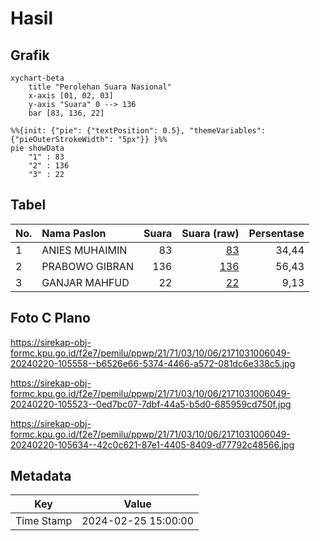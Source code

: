 # Hasil

## Grafik

```mermaid
xychart-beta
    title "Perolehan Suara Nasional"
    x-axis [01, 02, 03]
    y-axis "Suara" 0 --> 136
    bar [83, 136, 22]
```

```mermaid
%%{init: {"pie": {"textPosition": 0.5}, "themeVariables": {"pieOuterStrokeWidth": "5px"}} }%%
pie showData
    "1" : 83
    "2" : 136
    "3" : 22
```

## Tabel

| No. | Nama Paslon    | Suara | Suara (raw) | Persentase |
|:--- |:-------------- | -----:| -----------:| ----------:|
| 1   | ANIES MUHAIMIN | 83    | [83][p-1]   | 34,44      |
| 2   | PRABOWO GIBRAN | 136   | [136][p-2]  | 56,43      |
| 3   | GANJAR MAHFUD  | 22    | [22][p-3]   | 9,13       |


[p-1]: https://github.com/gigit-pemilu/pemilu-2024/blob/main/pilpres/hitung-suara/sub/21-kepulauan-riau/sub/71-kota-batam/sub/03-sekupang/sub/1006-tiban-baru/sub/049-tps/sub/paslon-1.txt
[p-2]: https://github.com/gigit-pemilu/pemilu-2024/blob/main/pilpres/hitung-suara/sub/21-kepulauan-riau/sub/71-kota-batam/sub/03-sekupang/sub/1006-tiban-baru/sub/049-tps/sub/paslon-2.txt
[p-3]: https://github.com/gigit-pemilu/pemilu-2024/blob/main/pilpres/hitung-suara/sub/21-kepulauan-riau/sub/71-kota-batam/sub/03-sekupang/sub/1006-tiban-baru/sub/049-tps/sub/paslon-3.txt

## Foto C Plano

https://sirekap-obj-formc.kpu.go.id/f2e7/pemilu/ppwp/21/71/03/10/06/2171031006049-20240220-105558--b6526e66-5374-4466-a572-081dc6e338c5.jpg

https://sirekap-obj-formc.kpu.go.id/f2e7/pemilu/ppwp/21/71/03/10/06/2171031006049-20240220-105523--0ed7bc07-7dbf-44a5-b5d0-685959cd750f.jpg

https://sirekap-obj-formc.kpu.go.id/f2e7/pemilu/ppwp/21/71/03/10/06/2171031006049-20240220-105634--42c0c621-87e1-4405-8409-d77792c48566.jpg


## Metadata

| Key        | Value               |
| ---------- | ------------------- |
| Time Stamp | 2024-02-25 15:00:00 |



